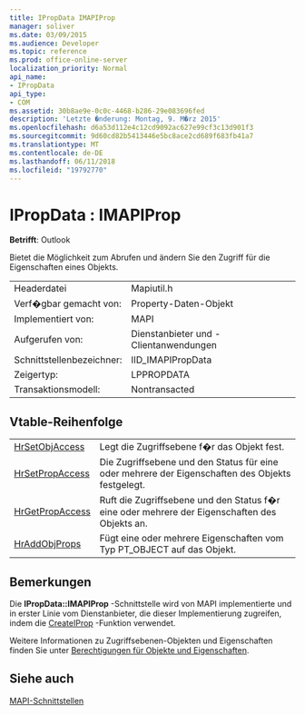 ```yaml
---
title: IPropData IMAPIProp
manager: soliver
ms.date: 03/09/2015
ms.audience: Developer
ms.topic: reference
ms.prod: office-online-server
localization_priority: Normal
api_name:
- IPropData
api_type:
- COM
ms.assetid: 30b8ae9e-0c0c-4468-b286-29e083696fed
description: 'Letzte �nderung: Montag, 9. M�rz 2015'
ms.openlocfilehash: d6a53d112e4c12cd9092ac627e99cf3c13d901f3
ms.sourcegitcommit: 9d60cd82b5413446e5bc8ace2cd689f683fb41a7
ms.translationtype: MT
ms.contentlocale: de-DE
ms.lasthandoff: 06/11/2018
ms.locfileid: "19792770"
---
```

# <a name="ipropdata--imapiprop"></a>IPropData : IMAPIProp

  
  
**Betrifft**: Outlook 
  
Bietet die Möglichkeit zum Abrufen und ändern Sie den Zugriff für die Eigenschaften eines Objekts. 
  
|||
|:-----|:-----|
|Headerdatei  <br/> |Mapiutil.h  <br/> |
|Verf�gbar gemacht von:  <br/> |Property-Daten-Objekt  <br/> |
|Implementiert von:  <br/> |MAPI  <br/> |
|Aufgerufen von:  <br/> |Dienstanbieter und -Clientanwendungen  <br/> |
|Schnittstellenbezeichner:  <br/> |IID_IMAPIPropData  <br/> |
|Zeigertyp:  <br/> |LPPROPDATA  <br/> |
|Transaktionsmodell:  <br/> |Nontransacted  <br/> |
   
## <a name="vtable-order"></a>Vtable-Reihenfolge

|||
|:-----|:-----|
|[HrSetObjAccess](ipropdata-hrsetobjaccess.md) <br/> |Legt die Zugriffsebene f�r das Objekt fest.  <br/> |
|[HrSetPropAccess](ipropdata-hrsetpropaccess.md) <br/> |Die Zugriffsebene und den Status für eine oder mehrere der Eigenschaften des Objekts festgelegt.  <br/> |
|[HrGetPropAccess](ipropdata-hrgetpropaccess.md) <br/> |Ruft die Zugriffsebene und den Status f�r eine oder mehrere der Eigenschaften des Objekts an.  <br/> |
|[HrAddObjProps](ipropdata-hraddobjprops.md) <br/> |Fügt eine oder mehrere Eigenschaften vom Typ PT_OBJECT auf das Objekt.  <br/> |
   
## <a name="remarks"></a>Bemerkungen

Die **IPropData::IMAPIProp** -Schnittstelle wird von MAPI implementierte und in erster Linie vom Dienstanbieter, die dieser Implementierung zugreifen, indem die [CreateIProp](createiprop.md) -Funktion verwendet. 
  
Weitere Informationen zu Zugriffsebenen-Objekten und Eigenschaften finden Sie unter [Berechtigungen für Objekte und Eigenschaften](permissions-for-mapi-objects-and-properties.md).
  
## <a name="see-also"></a>Siehe auch



[MAPI-Schnittstellen](mapi-interfaces.md)

